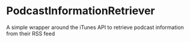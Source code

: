 # PodcastInformationRetriever
A simple wrapper around the iTunes API to retrieve podcast information from their RSS feed
